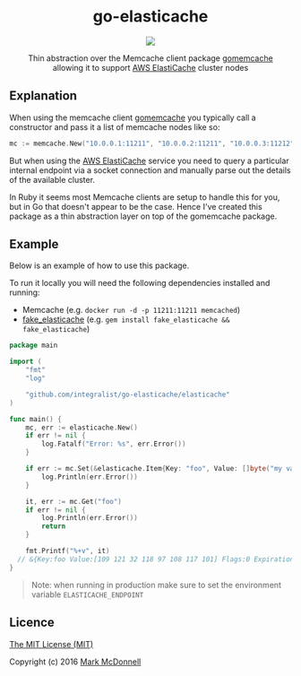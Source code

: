 <h1 align="center">go-elasticache</h1>

<p align="center">
  <img src="https://img.shields.io/badge/Completed-100%25-green.svg?style=flat-square">
</p>

<p align="center">
  Thin abstraction over the Memcache client package <a href="https://github.com/bradfitz/gomemcache">gomemcache</a><br>
  allowing it to support <a href="https://aws.amazon.com/elasticache/">AWS ElastiCache</a> cluster nodes
</p>

## Explanation

When using the memcache client [gomemcache](https://github.com/bradfitz/gomemcache) you typically call a constructor and pass it a list of memcache nodes like so:

```go
mc := memcache.New("10.0.0.1:11211", "10.0.0.2:11211", "10.0.0.3:11212")
```

But when using the [AWS ElastiCache](https://aws.amazon.com/elasticache/) service you need to query a particular internal endpoint via a socket connection and manually parse out the details of the available cluster.

In Ruby it seems most Memcache clients are setup to handle this for you, but in Go that doesn't appear to be the case. Hence I've created this package as a thin abstraction layer on top of the gomemcache package.

## Example

Below is an example of how to use this package. 

To run it locally you will need the following dependencies installed and running:

- Memcache (e.g. `docker run -d -p 11211:11211 memcached`)
- [fake_elasticache](https://github.com/stevenjack/fake_elasticache) (e.g. `gem install fake_elasticache && fake_elasticache`)

```go
package main

import (
	"fmt"
	"log"

	"github.com/integralist/go-elasticache/elasticache"
)

func main() {
	mc, err := elasticache.New()
	if err != nil {
		log.Fatalf("Error: %s", err.Error())
	}

	if err := mc.Set(&elasticache.Item{Key: "foo", Value: []byte("my value")}); err != nil {
		log.Println(err.Error())
	}

	it, err := mc.Get("foo")
	if err != nil {
		log.Println(err.Error())
		return
	}

	fmt.Printf("%+v", it) 
  // &{Key:foo Value:[109 121 32 118 97 108 117 101] Flags:0 Expiration:0 casid:9}
}
```

> Note: when running in production make sure to set the environment variable `ELASTICACHE_ENDPOINT`

## Licence

[The MIT License (MIT)](http://opensource.org/licenses/MIT)

Copyright (c) 2016 [Mark McDonnell](http://twitter.com/integralist)
